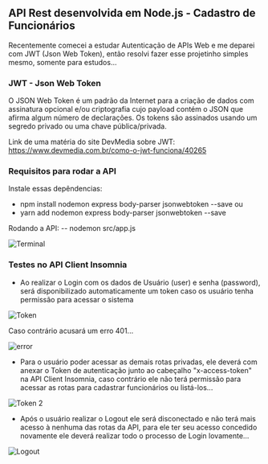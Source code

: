 ## API Rest desenvolvida em Node.js - Cadastro de Funcionários

Recentemente comecei a estudar Autenticação de APIs Web e me deparei com JWT (Json Web Token), então resolvi fazer esse projetinho simples mesmo, somente para estudos...

### JWT - Json Web Token
O JSON Web Token é um padrão da Internet para a criação de dados com assinatura opcional e/ou criptografia cujo payload contém o JSON que afirma algum número de declarações. Os tokens são assinados usando um segredo privado ou uma chave pública/privada.

Link de uma matéria do site DevMedia sobre JWT: 
https://www.devmedia.com.br/como-o-jwt-funciona/40265

### Requisitos para rodar a API
Instale essas depêndencias:
- npm install nodemon express body-parser jsonwebtoken --save
ou
- yarn add nodemon express body-parser jsonwebtoken --save

Rodando a API:
-- nodemon src/app.js

![Terminal](https://user-images.githubusercontent.com/96146165/170122860-077a79d6-e578-41c8-bb95-71c27350d7ed.png)

### Testes no API Client Insomnia
- Ao realizar o Login com os dados de Usuário (user) e senha (password), será disponibilizado automaticamente um token caso os usuário tenha permissão para acessar o sistema

![Token](https://user-images.githubusercontent.com/96146165/170123599-3aeef456-39ce-4abe-a38b-31d250f06588.png)

Caso contrário acusará um erro 401...

![error](https://user-images.githubusercontent.com/96146165/170125272-08c5388a-5ba9-4d23-b334-d55deddd076e.png)

- Para o usuário poder acessar as demais rotas privadas, ele deverá com anexar o Token de autenticação junto ao cabeçalho "x-access-token" na API Client Insomnia, caso contrário ele não terá permissão para acessar as rotas para cadastrar funcionários ou listá-los...

![Token 2](https://user-images.githubusercontent.com/96146165/170124434-f58c7637-f11e-44c8-a052-c279609989fd.png)

- Após o usuário realizar o Logout ele será disconectado e não terá mais acesso à nenhuma das rotas da API, para ele ter seu acesso concedido novamente ele deverá realizar todo o processo de Login lovamente...

![Logout](https://user-images.githubusercontent.com/96146165/170124682-aa3c1cd0-f97b-43e0-96ae-b8aed164ba71.png)
